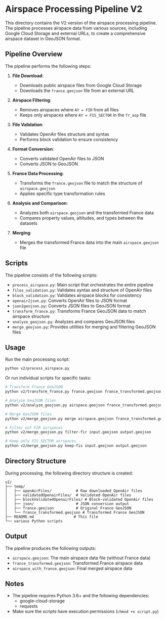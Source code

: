 # Airspace Processing Pipeline V2

This directory contains the V2 version of the airspace processing pipeline. The pipeline processes airspace data from various sources, including Google Cloud Storage and external URLs, to create a comprehensive airspace dataset in GeoJSON format.

## Pipeline Overview

The pipeline performs the following steps:

1. **File Download**:
   - Downloads public airspace files from Google Cloud Storage
   - Downloads the `france.geojson` file from an external URL

2. **Airspace Filtering**:
   - Removes airspaces where `AY = FIR` from all files
   - Keeps only airspaces where `AY = FIS_SECTOR` in the `fr_asp` file

3. **File Validation**:
   - Validates OpenAir files structure and syntax
   - Performs block validation to ensure consistency

4. **Format Conversion**:
   - Converts validated OpenAir files to JSON
   - Converts JSON to GeoJSON

5. **France Data Processing**:
   - Transforms the `france.geojson` file to match the structure of `airspace.geojson`
   - Applies specific type transformation rules

6. **Analysis and Comparison**:
   - Analyzes both `airspace.geojson` and the transformed France data
   - Compares property values, altitudes, and types between the datasets

7. **Merging**:
   - Merges the transformed France data into the main `airspace.geojson` file

## Scripts

The pipeline consists of the following scripts:

- `process_airspace.py`: Main script that orchestrates the entire pipeline
- `files_validation.py`: Validates syntax and structure of OpenAir files
- `block_validation.py`: Validates airspace blocks for consistency
- `openair2json.py`: Converts OpenAir files to JSON format
- `json2geojson.py`: Converts JSON files to GeoJSON format
- `transform_france.py`: Transforms France GeoJSON data to match airspace structure
- `analyze_geojson.py`: Analyzes and compares GeoJSON files
- `merge_geojson.py`: Provides utilities for merging and filtering GeoJSON files

## Usage

Run the main processing script:

```bash
python v2/process_airspace.py
```

Or run individual scripts for specific tasks:

```bash
# Transform France GeoJSON
python v2/transform_france.py france.geojson france_transformed.geojson

# Analyze GeoJSON files
python v2/analyze_geojson.py airspace.geojson france_transformed.geojson

# Merge GeoJSON files
python v2/merge_geojson.py merge airspace.geojson france_transformed.geojson merged_airspace.geojson

# Filter out FIR airspaces
python v2/merge_geojson.py filter-fir input.geojson output.geojson

# Keep only FIS_SECTOR airspaces
python v2/merge_geojson.py keep-fis input.geojson output.geojson
```

## Directory Structure

During processing, the following directory structure is created:

```
v2/
├── temp/
│   ├── openAirFiles/           # Raw downloaded OpenAir files
│   ├── validatedOpenairFiles/  # Validated OpenAir files
│   ├── blockValidatedOpenairFiles/ # Block-validated OpenAir files
│   ├── json/                   # JSON conversion output
│   ├── france.geojson          # Original France GeoJSON
│   └── france_transformed.geojson # Transformed France GeoJSON
├── README.md                  # This file
└── various Python scripts
```

## Output

The pipeline produces the following outputs:

- `airspace.geojson`: The main airspace data file (without France data)
- `france_transformed.geojson`: Transformed France airspace data
- `airspace_with_france.geojson`: Final merged airspace data

## Notes

- The pipeline requires Python 3.6+ and the following dependencies:
  - google-cloud-storage
  - requests
- Make sure the scripts have execution permissions (`chmod +x script.py`) 